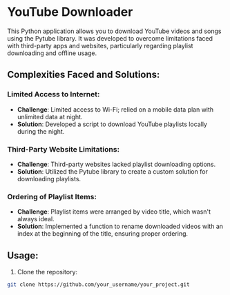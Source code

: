 # YouTube Downloader

This Python application allows you to download YouTube videos and songs using the Pytube library. It was developed to overcome limitations faced with third-party apps and websites, particularly regarding playlist downloading and offline usage.

## Complexities Faced and Solutions:

### Limited Access to Internet:
- **Challenge**: Limited access to Wi-Fi; relied on a mobile data plan with unlimited data at night.
- **Solution**: Developed a script to download YouTube playlists locally during the night.

### Third-Party Website Limitations:
- **Challenge**: Third-party websites lacked playlist downloading options.
- **Solution**: Utilized the Pytube library to create a custom solution for downloading playlists.

### Ordering of Playlist Items:
- **Challenge**: Playlist items were arranged by video title, which wasn't always ideal.
- **Solution**: Implemented a function to rename downloaded videos with an index at the beginning of the title, ensuring proper ordering.

## Usage:

1. Clone the repository:

```bash
git clone https://github.com/your_username/your_project.git
